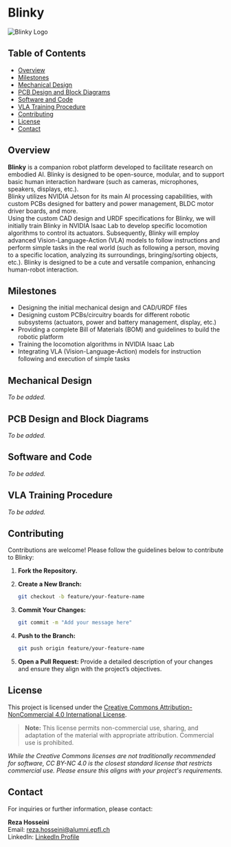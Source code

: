 # Blinky

![Blinky Logo](path/to/logo.png) <!-- Replace with your logo if available -->

## Table of Contents

- [Overview](#overview)
- [Milestones](#milestones)
- [Mechanical Design](#mechanical-design)
- [PCB Design and Block Diagrams](#pcb-design-and-block-diagrams)
- [Software and Code](#software-and-code)
- [VLA Training Procedure](#vla-training-procedure)
- [Contributing](#contributing)
- [License](#license)
- [Contact](#contact)

## Overview

**Blinky** is a companion robot platform developed to facilitate research on embodied AI. Blinky is designed to be open-source, modular, and to support basic human interaction hardware (such as cameras, microphones, speakers, displays, etc.).  
Blinky utilizes NVIDIA Jetson for its main AI processing capabilities, with custom PCBs designed for battery and power management, BLDC motor driver boards, and more.  
Using the custom CAD design and URDF specifications for Blinky, we will initially train Blinky in NVIDIA Isaac Lab to develop specific locomotion algorithms to control its actuators. Subsequently, Blinky will employ advanced Vision-Language-Action (VLA) models to follow instructions and perform simple tasks in the real world (such as following a person, moving to a specific location, analyzing its surroundings, bringing/sorting objects, etc.). Blinky is designed to be a cute and versatile companion, enhancing human-robot interaction.

## Milestones

- Designing the initial mechanical design and CAD/URDF files
- Designing custom PCBs/circuitry boards for different robotic subsystems (actuators, power and battery management, display, etc.)
- Providing a complete Bill of Materials (BOM) and guidelines to build the robotic platform
- Training the locomotion algorithms in NVIDIA Isaac Lab
- Integrating VLA (Vision-Language-Action) models for instruction following and execution of simple tasks

## Mechanical Design

_To be added._

## PCB Design and Block Diagrams

_To be added._

## Software and Code

_To be added._

## VLA Training Procedure

_To be added._

## Contributing

Contributions are welcome! Please follow the guidelines below to contribute to Blinky:

1. **Fork the Repository.**
2. **Create a New Branch:**

    ```bash
    git checkout -b feature/your-feature-name
    ```

3. **Commit Your Changes:**

    ```bash
    git commit -m "Add your message here"
    ```

4. **Push to the Branch:**

    ```bash
    git push origin feature/your-feature-name
    ```

5. **Open a Pull Request:** Provide a detailed description of your changes and ensure they align with the project’s objectives.

## License

This project is licensed under the [Creative Commons Attribution-NonCommercial 4.0 International License](LICENSE).

> **Note:** This license permits non-commercial use, sharing, and adaptation of the material with appropriate attribution. Commercial use is prohibited.

*While the Creative Commons licenses are not traditionally recommended for software, CC BY-NC 4.0 is the closest standard license that restricts commercial use. Please ensure this aligns with your project's requirements.*

## Contact

For inquiries or further information, please contact:

**Reza Hosseini**  
Email: [reza.hosseini@alumni.epfl.ch](mailto:reza.hosseini@alumni.epfl.ch)  
LinkedIn: [LinkedIn Profile](https://www.linkedin.com/in/rezahoseini/)
